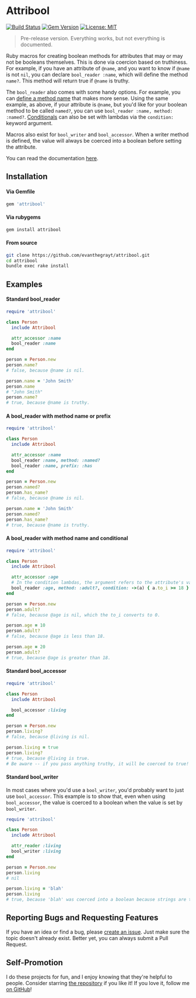 # Attribool
[![Build Status](https://img.shields.io/endpoint.svg?url=https%3A%2F%2Factions-badge.atrox.dev%2Fevanthegrayt%2Fattribool%2Fbadge%3Fref%3Dmaster&style=flat)](https://actions-badge.atrox.dev/evanthegrayt/attribool/goto?ref=master)
[![Gem Version](https://badge.fury.io/rb/attribool.svg)](https://badge.fury.io/rb/attribool)
[![License: MIT](https://img.shields.io/badge/License-MIT-yellow.svg)](https://opensource.org/licenses/MIT)

> Pre-release version. Everything works, but not everything is documented.

Ruby macros for creating boolean methods for attributes that may or may not be
booleans themselves. This is done via coercion based on truthiness. For example,
if you have an attribute of `@name`, and you want to know if `@name` is not
`nil`, you can declare `bool_reader :name`, which will define the method
`name?`. This method will return true if `@name` is truthy.

The `bool_reader` also comes with some handy options. For example, you can
[define a method name](#a-bool_reader-with-method-name-or-prefix) that makes
more sense.  Using the same example, as above, if your attribute is `@name`, but
you'd like for your boolean method to be called `named?`, you can use
`bool_reader :name, method: :named?`.
[Conditionals](#a-bool_reader-with-method-name-and-conditional) can also be set
with lambdas via the `condition:` keyword argument.

Macros also exist for `bool_writer` and `bool_accessor`. When a writer
method is defined, the value will always be coerced into a boolean before
setting the attribute.

You can read the documentation [here](https://evanthegrayt.github.io/attribool/).

## Installation
#### Via Gemfile
```ruby
gem 'attribool'
```

#### Via rubygems
```sh
gem install attribool
```

#### From source
```sh
git clone https://github.com/evanthegrayt/attribool.git
cd attribool
bundle exec rake install
```

## Examples
#### Standard bool_reader
```ruby
require 'attribool'

class Person
  include Attribool

  attr_accessor :name
  bool_reader :name
end

person = Person.new
person.name?
# false, because @name is nil.

person.name = 'John Smith'
person.name
# "John Smith"
person.name?
# true, because @name is truthy.
```

#### A bool_reader with method name or prefix
```ruby
require 'attribool'

class Person
  include Attribool

  attr_accessor :name
  bool_reader :name, method: :named?
  bool_reader :name, prefix: :has
end

person = Person.new
person.named?
person.has_name?
# false, because @name is nil.

person.name = 'John Smith'
person.named?
person.has_name?
# true, because @name is truthy.
```

#### A bool_reader with method name and conditional
```ruby
require 'attribool'

class Person
  include Attribool

  attr_accessor :age
  # In the condition lambdas, the argument refers to the attribute's value.
  bool_reader :age, method: :adult?, condition: ->(a) { a.to_i >= 18 }
end

person = Person.new
person.adult?
# false, because @age is nil, which the to_i converts to 0.

person.age = 10
person.adult?
# false, because @age is less than 18.

person.age = 20
person.adult?
# true, because @age is greater than 18.
```

#### Standard bool_accessor
```ruby
require 'attribool'

class Person
  include Attribool

  bool_accessor :living
end

person = Person.new
person.living?
# false, because @living is nil.

person.living = true
person.living?
# true, because @living is true.
# Be aware -- if you pass anything truthy, it will be coerced to true!
```

#### Standard bool_writer
In most cases where you'd use a `bool_writer`, you'd probably want to just use
`bool_accessor`. This example is to show that, even when using `bool_accessor`,
the value is coerced to a boolean when the value is set by `bool_writer`.
```ruby
require 'attribool'

class Person
  include Attribool

  attr_reader :living
  bool_writer :living
end

person = Person.new
person.living
# nil

person.living = 'blah'
person.living
# true, because 'blah' was coerced into a boolean because strings are truthy.
```

## Reporting Bugs and Requesting Features
If you have an idea or find a bug, please [create an
issue](https://github.com/evanthegrayt/attribool/issues/new). Just make sure
the topic doesn't already exist. Better yet, you can always submit a Pull
Request.

## Self-Promotion
I do these projects for fun, and I enjoy knowing that they're helpful to people.
Consider starring [the repository](https://github.com/evanthegrayt/attribool)
if you like it! If you love it, follow me [on
GitHub](https://github.com/evanthegrayt)!
